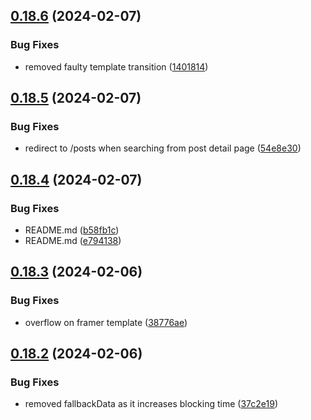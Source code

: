 ## [0.18.6](https://github.com/henrynoowah/blog/compare/v0.18.5...v0.18.6) (2024-02-07)


### Bug Fixes

* removed faulty template transition ([1401814](https://github.com/henrynoowah/blog/commit/140181404a5656376c7f5835145d2e9c13389798))



## [0.18.5](https://github.com/henrynoowah/blog/compare/v0.18.4...v0.18.5) (2024-02-07)


### Bug Fixes

* redirect to /posts when searching from post detail page ([54e8e30](https://github.com/henrynoowah/blog/commit/54e8e30f32ddf5b9164418a7b1a912885855ccab))



## [0.18.4](https://github.com/henrynoowah/blog/compare/v0.18.3...v0.18.4) (2024-02-07)


### Bug Fixes

* README.md ([b58fb1c](https://github.com/henrynoowah/blog/commit/b58fb1ca4208fd16e2f4508e0f42f6c54df6f095))
* README.md ([e794138](https://github.com/henrynoowah/blog/commit/e79413832a340a819aa04ba3d9738fc559b98cbe))



## [0.18.3](https://github.com/henrynoowah/blog/compare/v0.18.2...v0.18.3) (2024-02-06)


### Bug Fixes

* overflow on framer template ([38776ae](https://github.com/henrynoowah/blog/commit/38776ae0274a666a8a6b2b8de326c30acdc7d4ce))



## [0.18.2](https://github.com/henrynoowah/blog/compare/v0.18.1...v0.18.2) (2024-02-06)


### Bug Fixes

* removed fallbackData as it increases blocking time ([37c2e19](https://github.com/henrynoowah/blog/commit/37c2e194654c4c567ee858ec101d2dd4999075d4))



